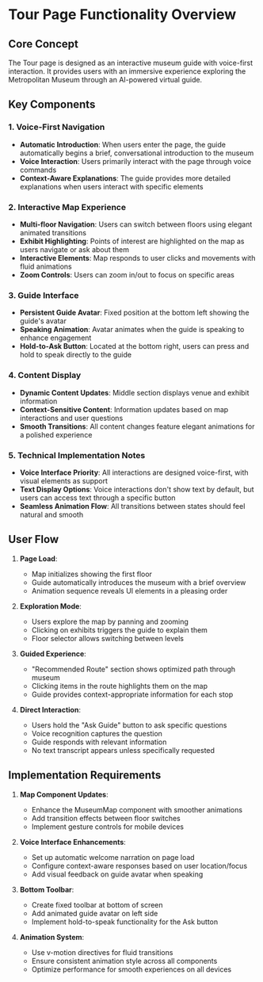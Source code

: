 # Tour Page Functionality Overview

## Core Concept

The Tour page is designed as an interactive museum guide with voice-first interaction. It provides users with an immersive experience exploring the Metropolitan Museum through an AI-powered virtual guide.

## Key Components

### 1. Voice-First Navigation
- **Automatic Introduction**: When users enter the page, the guide automatically begins a brief, conversational introduction to the museum
- **Voice Interaction**: Users primarily interact with the page through voice commands
- **Context-Aware Explanations**: The guide provides more detailed explanations when users interact with specific elements

### 2. Interactive Map Experience
- **Multi-floor Navigation**: Users can switch between floors using elegant animated transitions
- **Exhibit Highlighting**: Points of interest are highlighted on the map as users navigate or ask about them
- **Interactive Elements**: Map responds to user clicks and movements with fluid animations
- **Zoom Controls**: Users can zoom in/out to focus on specific areas

### 3. Guide Interface
- **Persistent Guide Avatar**: Fixed position at the bottom left showing the guide's avatar
- **Speaking Animation**: Avatar animates when the guide is speaking to enhance engagement
- **Hold-to-Ask Button**: Located at the bottom right, users can press and hold to speak directly to the guide

### 4. Content Display
- **Dynamic Content Updates**: Middle section displays venue and exhibit information
- **Context-Sensitive Content**: Information updates based on map interactions and user questions
- **Smooth Transitions**: All content changes feature elegant animations for a polished experience

### 5. Technical Implementation Notes
- **Voice Interface Priority**: All interactions are designed voice-first, with visual elements as support
- **Text Display Options**: Voice interactions don't show text by default, but users can access text through a specific button
- **Seamless Animation Flow**: All transitions between states should feel natural and smooth

## User Flow

1. **Page Load**: 
   - Map initializes showing the first floor
   - Guide automatically introduces the museum with a brief overview
   - Animation sequence reveals UI elements in a pleasing order

2. **Exploration Mode**:
   - Users explore the map by panning and zooming
   - Clicking on exhibits triggers the guide to explain them
   - Floor selector allows switching between levels

3. **Guided Experience**:
   - "Recommended Route" section shows optimized path through museum
   - Clicking items in the route highlights them on the map
   - Guide provides context-appropriate information for each stop

4. **Direct Interaction**:
   - Users hold the "Ask Guide" button to ask specific questions
   - Voice recognition captures the question
   - Guide responds with relevant information
   - No text transcript appears unless specifically requested

## Implementation Requirements

1. **Map Component Updates**:
   - Enhance the MuseumMap component with smoother animations
   - Add transition effects between floor switches
   - Implement gesture controls for mobile devices

2. **Voice Interface Enhancements**:
   - Set up automatic welcome narration on page load
   - Configure context-aware responses based on user location/focus
   - Add visual feedback on guide avatar when speaking

3. **Bottom Toolbar**:
   - Create fixed toolbar at bottom of screen
   - Add animated guide avatar on left side
   - Implement hold-to-speak functionality for the Ask button

4. **Animation System**:
   - Use v-motion directives for fluid transitions
   - Ensure consistent animation style across all components
   - Optimize performance for smooth experiences on all devices
